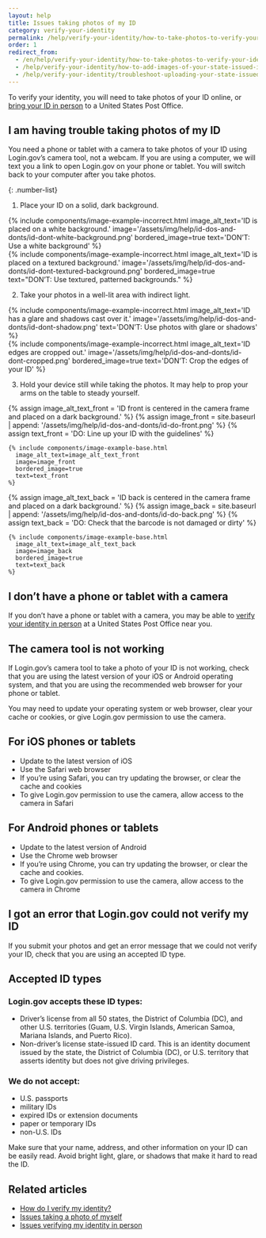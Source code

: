 ```yaml
---
layout: help
title: Issues taking photos of my ID
category: verify-your-identity
permalink: /help/verify-your-identity/how-to-take-photos-to-verify-your-identity/
order: 1
redirect_from:
  - /en/help/verify-your-identity/how-to-take-photos-to-verify-your-identity/
  - /help/verify-your-identity/how-to-add-images-of-your-state-issued-id/
  - /help/verify-your-identity/troubleshoot-uploading-your-state-issued-id/
---
```


To verify your identity, you will need to take photos of your ID online, or [bring your ID in person](#) to a United States Post Office.

## I am having trouble taking photos of my ID

You need a phone or tablet with a camera to take photos of your ID using Login.gov’s camera tool, not a webcam.  If you are using a computer, we will text you a link to open Login.gov on your phone or tablet. You will switch back to your computer after you take photos.

{: .number-list}

1. Place your ID on a solid, dark background.

<div class="grid-row grid-gap">
  <div class="tablet:grid-col">
    {%
      include components/image-example-incorrect.html
      image_alt_text='ID is placed on a white background.'
      image='/assets/img/help/id-dos-and-donts/id-dont-white-background.png'
      bordered_image=true
      text='DON’T: Use a white background'
    %}
  </div>
  <div class="tablet:grid-col">
    {%
      include components/image-example-incorrect.html
      image_alt_text='ID is placed on a textured background.'
      image='/assets/img/help/id-dos-and-donts/id-dont-textured-background.png'
      bordered_image=true
      text="DON’T: Use textured, patterned backgrounds."
    %}
  </div>
</div>

2. Take your photos in a well-lit area with indirect light.

<div class="grid-row grid-gap">
  <div class="tablet:grid-col">
    {%
      include components/image-example-incorrect.html
      image_alt_text='ID has a glare and shadows cast over it.'
      image='/assets/img/help/id-dos-and-donts/id-dont-shadow.png'
      text='DON’T: Use photos with glare or shadows'
    %}
  </div>
  <div class="tablet:grid-col">
    {%
      include components/image-example-incorrect.html
      image_alt_text='ID edges are cropped out.'
      image='/assets/img/help/id-dos-and-donts/id-dont-cropped.png'
      bordered_image=true
      text='DON’T: Crop the edges of your ID'
    %}
  </div>
</div>

3. Hold your device still while taking the photos. It may help to prop your arms on the table to steady yourself.

<div class="grid-row grid-gap">
  <div class="tablet:grid-col">
    {% assign image_alt_text_front = 'ID front is centered in the camera frame and placed on a dark background.' %}
    {% assign image_front = site.baseurl | append: '/assets/img/help/id-dos-and-donts/id-do-front.png' %}
    {% assign text_front = 'DO: Line up your ID with the guidelines' %}

    {% include components/image-example-base.html
      image_alt_text=image_alt_text_front
      image=image_front
      bordered_image=true
      text=text_front
    %}
  </div>
  <div class="tablet:grid-col">
    {% assign image_alt_text_back = 'ID back is centered in the camera frame and placed on a dark background.' %}
    {% assign image_back = site.baseurl | append: '/assets/img/help/id-dos-and-donts/id-do-back.png' %}
    {% assign text_back = 'DO: Check that the barcode is not damaged or dirty' %}

    {% include components/image-example-base.html
      image_alt_text=image_alt_text_back
      image=image_back
      bordered_image=true
      text=text_back
    %}
  </div>
</div>

## I don’t have a phone or tablet with a camera

If you don’t have a phone or tablet with a camera, you may be able to [verify your identity in person](#) at a United States Post Office near you.

## The camera tool is not working

If Login.gov’s camera tool to take a photo of your ID is not working, check that you are using the latest version of your iOS or Android operating system, and that you are using the recommended web browser for your phone or tablet.

You may need to update your operating system or web browser, clear your cache or cookies, or give Login.gov permission to use the camera.

## For iOS phones or tablets

- Update to the latest version of iOS
- Use the Safari web browser
- If you’re using Safari, you can try updating the browser, or clear the cache and cookies
- To give Login.gov permission to use the camera, allow access to the camera in Safari

## For Android phones or tablets

- Update to the latest version of Android
- Use the Chrome web browser
- If you’re using Chrome, you can try updating the browser, or clear the cache and cookies.
- To give Login.gov permission to use the camera, allow access to the camera in Chrome

## I got an error that Login.gov could not verify my ID

If you submit your photos and get an error message that we could not verify your ID, check that you are using an accepted ID type.

## Accepted ID types

### Login.gov accepts these ID types:

- Driver’s license from all 50 states, the District of Columbia (DC), and other U.S. territories (Guam, U.S. Virgin Islands, American Samoa, Mariana Islands, and Puerto Rico).
- Non-driver’s license state-issued ID card. This is an identity document issued by the state, the District of Columbia (DC), or U.S. territory that asserts identity but does not give driving privileges.

### We do not accept:

- U.S. passports
- military IDs
- expired IDs or extension documents
- paper or temporary IDs
- non-U.S. IDs

Make sure that your name, address, and other information on your ID can be easily read. Avoid bright light, glare, or shadows that make it hard to read the ID.

## Related articles

* [How do I verify my identity?](#)
* [Issues taking a photo of myself](#)
* [Issues verifying my identity in person](#)
